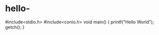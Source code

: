 # hello-
#include<stdio.h>
#include<conio.h>
void main()
{
      printf("Hello World");
      getch();
}

